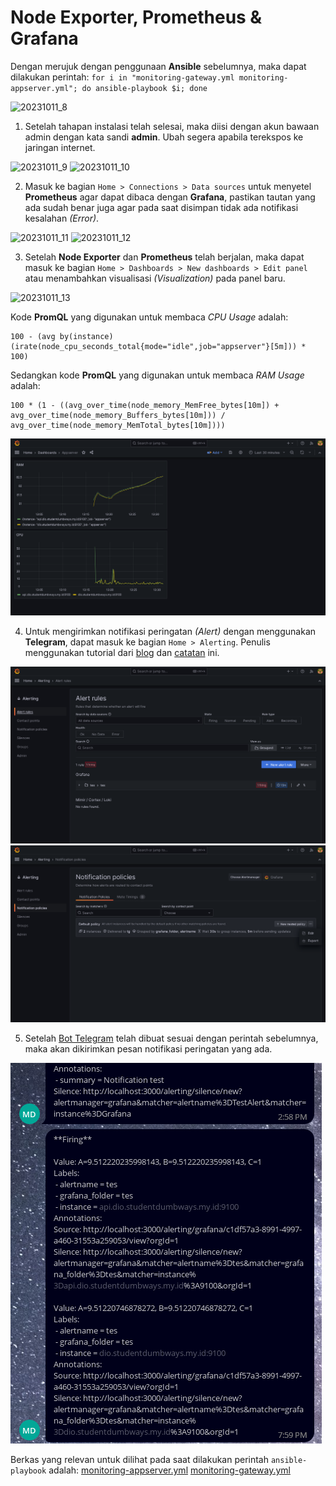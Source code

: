 # Node Exporter, Prometheus & Grafana
Dengan merujuk dengan penggunaan **Ansible** sebelumnya, maka dapat dilakukan perintah:
```for i in "monitoring-gateway.yml monitoring-appserver.yml"; do ansible-playbook $i; done```

![20231011_8](/assets/images/20231011_8.png)

1. Setelah tahapan instalasi telah selesai, maka diisi dengan akun bawaan admin dengan kata sandi
**admin**. Ubah segera apabila terekspos ke jaringan internet.

![20231011_9](/assets/images/20231011_9.png)
![20231011_10](/assets/images/20231011_10.png)

2. Masuk ke bagian ```Home > Connections > Data sources``` untuk menyetel **Prometheus** agar
dapat dibaca dengan **Grafana**, pastikan tautan yang ada sudah benar juga agar pada saat disimpan
tidak ada notifikasi kesalahan *(Error)*.

![20231011_11](/assets/images/20231011_11.png)
![20231011_12](/assets/images/20231011_12.png)

3. Setelah **Node Exporter** dan **Prometheus** telah berjalan, maka dapat masuk ke bagian ```Home >
Dashboards > New dashboards > Edit panel``` atau menambahkan visualisasi *(Visualization)* pada
panel baru.

![20231011_13](/assets/images/20231011_13.png)

Kode **PromQL** yang digunakan untuk membaca *CPU Usage* adalah:

```promql
100 - (avg by(instance)(irate(node_cpu_seconds_total{mode="idle",job="appserver"}[5m])) * 100)
```

Sedangkan kode **PromQL** yang digunakan untuk membaca *RAM Usage* adalah:

```promql
100 * (1 - ((avg_over_time(node_memory_MemFree_bytes[10m]) + avg_over_time(node_memory_Buffers_bytes[10m])) / avg_over_time(node_memory_MemTotal_bytes[10m])))
```

![20231011_14](/assets/images/20231011_14.png)

4. Untuk mengirimkan notifikasi peringatan *(Alert)* dengan menggunakan **Telegram**, dapat masuk
ke bagian ```Home > Alerting```. Penulis menggunakan tutorial dari [blog](https://rithwik.hashnode.dev/low-disk-space-alert-using-grafana-prometheus-node-exporter) dan [catatan](https://gist.github.com/dl6nm/c312acbc6fddf1a56d749e045f040ca3) ini.

![20231011_15](/assets/images/20231011_15.png)
![20231011_16](/assets/images/20231011_16.png)

5. Setelah [Bot Telegram](https://core.telegram.org/bots) telah dibuat sesuai dengan perintah
sebelumnya, maka akan dikirimkan pesan notifikasi peringatan yang ada.

![20231011_17](/assets/images/20231011_17.png)

Berkas yang relevan untuk dilihat pada saat dilakukan perintah ```ansible-playbook``` adalah:
[monitoring-appserver.yml](./monitoring-appserver.yml)
[monitoring-gateway.yml](./monitoring-gateway.yml)
